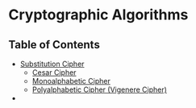 # Cryptographic Algorithms

## Table of Contents

-   [Substitution Cipher](./substitution-cipher/introduction.md)
    -   [Cesar Cipher](./substitution-cipher/cesar-cipher.md)
    -   [Monoalphabetic Cipher](./substitution-cipher/monoalphabetic-cipher.md)
    -   [Polyalphabetic Cipher (Vigenere Cipher)](./substitution-cipher/polyalphabatic-cipher.md)
-
